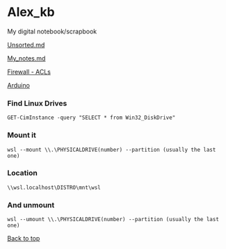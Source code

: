 # Alex_kb

My digital notebook/scrapbook

[Unsorted.md](unsorted.md)

[My_notes.md](my_notes.md)

[Firewall - ACLs](firewalls-acls.md)

[Arduino](arduino.md)


### Find Linux Drives

```GET-CimInstance -query "SELECT * from Win32_DiskDrive"```

### Mount it

```wsl --mount \\.\PHYSICALDRIVE(number) --partition (usually the last one)```

### Location

```\\wsl.localhost\DISTRO\mnt\wsl```

### And unmount

```wsl --umount \\.\PHYSICALDRIVE(number) --partition (usually the last one)```

[Back to top](#-)
